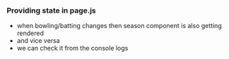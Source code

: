 ### Providing state in page.js

- when bowling/batting changes then season component is also getting rendered
- and vice versa
- we can check it from the console logs
